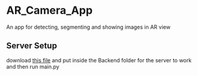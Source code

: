# AR_Camera_App
An app for detecting, segmenting and showing images in AR view

## Server Setup
download [this file](https://github.com/matterport/Mask_RCNN/releases/download/v2.0/mask_rcnn_coco.h5)  and put inside the Backend folder for the server to work and then run main.py
